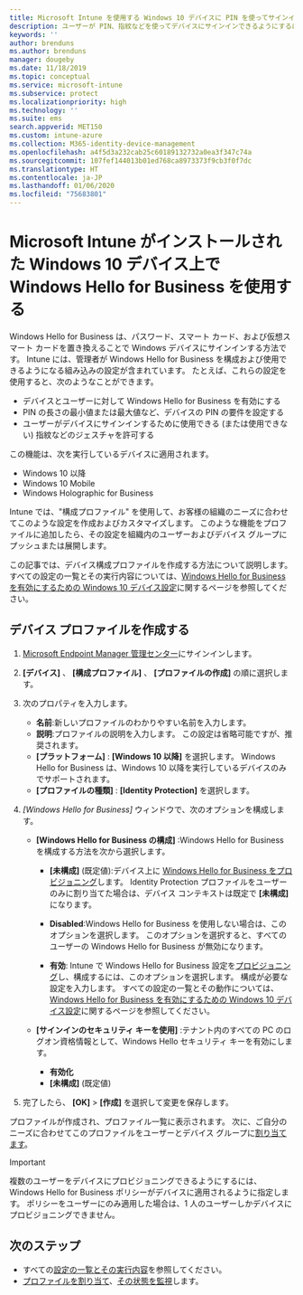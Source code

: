 ```yaml
---
title: Microsoft Intune を使用する Windows 10 デバイスに PIN を使ってサインインする - Azure | Microsoft Docs
description: ユーザーが PIN、指紋などを使ってデバイスにサインインできるようにするには、Windows Hello for Business を使用します。 Intune for Windows 10 デバイスでこのような設定を含む ID 保護構成プロファイルを作成し、そのプロファイルをユーザー グループとデバイス グループに割り当てます。
keywords: ''
author: brenduns
ms.author: brenduns
manager: dougeby
ms.date: 11/18/2019
ms.topic: conceptual
ms.service: microsoft-intune
ms.subservice: protect
ms.localizationpriority: high
ms.technology: ''
ms.suite: ems
search.appverid: MET150
ms.custom: intune-azure
ms.collection: M365-identity-device-management
ms.openlocfilehash: a4f5d3a232cab25c60189132732a0ea3f347c74a
ms.sourcegitcommit: 107fef144013b01ed768ca8973373f9cb3f0f7dc
ms.translationtype: HT
ms.contentlocale: ja-JP
ms.lasthandoff: 01/06/2020
ms.locfileid: "75683801"
---
```

# <a name="use-windows-hello-for-business-on-windows-10-devices-with-microsoft-intune"></a>Microsoft Intune がインストールされた Windows 10 デバイス上で Windows Hello for Business を使用する

Windows Hello for Business は、パスワード、スマート カード、および仮想スマート カードを置き換えることで Windows デバイスにサインインする方法です。 Intune には、管理者が Windows Hello for Business を構成および使用できるようになる組み込みの設定が含まれています。 たとえば、これらの設定を使用すると、次のようなことができます。

- デバイスとユーザーに対して Windows Hello for Business を有効にする
- PIN の長さの最小値または最大値など、デバイスの PIN の要件を設定する
- ユーザーがデバイスにサインインするために使用できる (または使用できない) 指紋などのジェスチャを許可する

この機能は、次を実行しているデバイスに適用されます。

- Windows 10 以降
- Windows 10 Mobile
- Windows Holographic for Business

Intune では、"構成プロファイル" を使用して、お客様の組織のニーズに合わせてこのような設定を作成およびカスタマイズします。 このような機能をプロファイルに追加したら、その設定を組織内のユーザーおよびデバイス グループにプッシュまたは展開します。

この記事では、デバイス構成プロファイルを作成する方法について説明します。 すべての設定の一覧とその実行内容については、[Windows Hello for Business を有効にするための Windows 10 デバイス設定](identity-protection-windows-settings.md)に関するページを参照してください。

## <a name="create-the-device-profile"></a>デバイス プロファイルを作成する

1. [Microsoft Endpoint Manager 管理センター](https://go.microsoft.com/fwlink/?linkid=2109431)にサインインします。

2. **[デバイス]** 、 **[構成プロファイル]** 、 **[プロファイルの作成]** の順に選択します。

3. 次のプロパティを入力します。

   - **名前**:新しいプロファイルのわかりやすい名前を入力します。
   - **説明**:プロファイルの説明を入力します。 この設定は省略可能ですが、推奨されます。
   - **[プラットフォーム]** : **[Windows 10 以降]** を選択します。 Windows Hello for Business は、Windows 10 以降を実行しているデバイスのみでサポートされます。
   - **[プロファイルの種類]** : **[Identity Protection]** を選択します。

4. *[Windows Hello for Business]* ウィンドウで、次のオプションを構成します。

   - **[Windows Hello for Business の構成]** :Windows Hello for Business を構成する方法を次から選択します。

     - **[未構成]** (既定値):デバイス上に [Windows Hello for Business をプロビジョニング](https://docs.microsoft.com/windows/security/identity-protection/hello-for-business/hello-how-it-works-provisioning)します。 Identity Protection プロファイルをユーザーのみに割り当てた場合は、デバイス コンテキストは既定で **[未構成]** になります。

     - **Disabled**:Windows Hello for Business を使用しない場合は、このオプションを選択します。 このオプションを選択すると、すべてのユーザーの Windows Hello for Business が無効になります。

     - **有効**: Intune で Windows Hello for Business 設定を[プロビジョニング](https://docs.microsoft.com/windows/security/identity-protection/hello-for-business/hello-how-it-works-provisioning)し、構成するには、このオプションを選択します。 構成が必要な設定を入力します。 すべての設定の一覧とその動作については、[Windows Hello for Business を有効にするための Windows 10 デバイス設定](identity-protection-windows-settings.md)に関するページを参照してください。

   - **[サインインのセキュリティ キーを使用]** :テナント内のすべての PC のログオン資格情報として、Windows Hello セキュリティ キーを有効にします。

     - **有効化**
     - **[未構成]**  (既定値)

5. 完了したら、 **[OK]**  >  **[作成]** を選択して変更を保存します。

プロファイルが作成され、プロファイル一覧に表示されます。 次に、ご自分のニーズに合わせてこのプロファイルをユーザーとデバイス グループに[割り当てます](../configuration/device-profile-assign.md)。

> [!IMPORTANT]
> 複数のユーザーをデバイスにプロビジョニングできるようにするには、Windows Hello for Business ポリシーがデバイスに適用されるように指定します。 ポリシーをユーザーにのみ適用した場合は、1 人のユーザーしかデバイスにプロビジョニングできません。

<!--  Removing image as part of design review; retaining source until we known the disposition.

## Example of device restriction settings

In this high-level example, you'll create a device restriction policy that blocks the use of the built-in camera app on Android devices.

![How to disable the camera on Android devices](./media/identity-protection-configure/disable-android-camera.png)

-->

## <a name="next-steps"></a>次のステップ

- すべての[設定の一覧とその実行内容](identity-protection-windows-settings.md)を参照してください。
- [プロファイルを割り当て](../configuration/device-profile-assign.md)、[その状態を監視](../configuration/device-profile-monitor.md)します。
